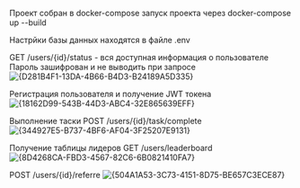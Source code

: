 Проект собран в docker-compose запуск проекта через docker-compose up --build

Настрйки базы данных находятся в файле .env

GET /users/{id}/status - вся доступная информация о пользователе
Пароль зашифрован и не выводить при запросе
![{D281B4F1-13DA-4B66-B4D3-B24189A5D335}](https://github.com/user-attachments/assets/b0eaca79-db67-4c03-afa6-e2962d6f3e60)

Регистрация пользователя и получение JWT токена
![{18162D99-543B-44D3-ABC4-32E865639EFF}](https://github.com/user-attachments/assets/6a6f7804-5222-44f5-a58d-515ee4a77e5a)

Выполнение таски 
POST /users/{id}/task/complete
![{344927E5-B737-4BF6-AF04-3F25207E9131}](https://github.com/user-attachments/assets/c5ccae6e-9e53-4335-8dea-f54fa53b9bed)

Получение таблицы лидеров
GET /users/leaderboard
![{8D4268CA-FBD3-4567-82C6-6B0821410FA7}](https://github.com/user-attachments/assets/664a2824-fc2f-4b40-b8db-614cd1818e11)

POST /users/{id}/referre
![{504A1A53-3C73-4151-8D75-BE657C3ECE87}](https://github.com/user-attachments/assets/4b3a7878-7382-4089-9042-62de2eee5645)


